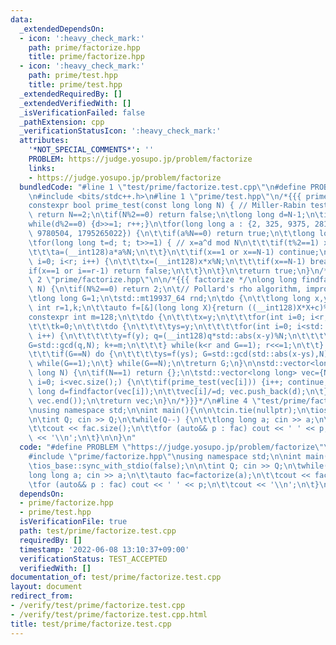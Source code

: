 ```yaml
---
data:
  _extendedDependsOn:
  - icon: ':heavy_check_mark:'
    path: prime/factorize.hpp
    title: prime/factorize.hpp
  - icon: ':heavy_check_mark:'
    path: prime/test.hpp
    title: prime/test.hpp
  _extendedRequiredBy: []
  _extendedVerifiedWith: []
  _isVerificationFailed: false
  _pathExtension: cpp
  _verificationStatusIcon: ':heavy_check_mark:'
  attributes:
    '*NOT_SPECIAL_COMMENTS*': ''
    PROBLEM: https://judge.yosupo.jp/problem/factorize
    links:
    - https://judge.yosupo.jp/problem/factorize
  bundledCode: "#line 1 \"test/prime/factorize.test.cpp\"\n#define PROBLEM \"https://judge.yosupo.jp/problem/factorize\"\
    \n#include <bits/stdc++.h>\n#line 1 \"prime/test.hpp\"\n/*{{{ prime_test */\n\
    constexpr bool prime_test(const long long N) { // Miller-Rabin test\n\tif(N<=2)\
    \ return N==2;\n\tif(N%2==0) return false;\n\tlong long d=N-1;\n\tint r=0;\n\t\
    while(d%2==0) {d>>=1; r++;}\n\tfor(long long a : {2, 325, 9375, 28178, 450775,\
    \ 9780504, 1795265022}) {\n\t\tif(a%N==0) return true;\n\t\tlong long x=1;\n\t\
    \tfor(long long t=d; t; t>>=1) { // x=a^d mod N\n\t\t\tif(t%2==1) x=(__int128)x*a%N;\n\
    \t\t\ta=(__int128)a*a%N;\n\t\t}\n\t\tif(x==1 or x==N-1) continue;\n\t\tfor(int\
    \ i=0; i<r; i++) {\n\t\t\tx=(__int128)x*x%N;\n\t\t\tif(x==N-1) break;\n\t\t\t\
    if(x==1 or i==r-1) return false;\n\t\t}\n\t}\n\treturn true;\n}\n/*}}}*/\n#line\
    \ 2 \"prime/factorize.hpp\"\n\n/*{{{ factorize */\nlong long findfactor(long long\
    \ N) {\n\tif(N%2==0) return 2;\n\t// Pollard's rho algorithm, improved by Brent\n\
    \tlong long G=1;\n\tstd::mt19937_64 rnd;\n\tdo {\n\t\tlong long x,y=rnd()%(N-1)+1,q=1,ys,c=rnd()%(N-1)+1;\
    \ int r=1,k;\n\t\tauto f=[&](long long X){return ((__int128)X*X+c)%N;};\n\t\t\
    constexpr int m=128;\n\t\tdo {\n\t\t\tx=y;\n\t\t\tfor(int i=0; i<r; i++) y=f(y);\n\
    \t\t\tk=0;\n\t\t\tdo {\n\t\t\t\tys=y;\n\t\t\t\tfor(int i=0; i<std::min(m,r-k);\
    \ i++) {\n\t\t\t\t\ty=f(y); q=(__int128)q*std::abs(x-y)%N;\n\t\t\t\t}\n\t\t\t\t\
    G=std::gcd(q,N); k+=m;\n\t\t\t} while(k<r and G==1); r<<=1;\n\t\t} while (G==1);\n\
    \t\t\tif(G==N) do {\n\t\t\t\tys=f(ys); G=std::gcd(std::abs(x-ys),N);\n\t\t\t}\
    \ while(G==1);\n\t} while(G==N);\n\treturn G;\n}\n\nstd::vector<long long> factorize(long\
    \ long N) {\n\tif(N==1) return {};\n\tstd::vector<long long> vec={N};\n\tfor(std::size_t\
    \ i=0; i<vec.size();) {\n\t\tif(prime_test(vec[i])) {i++; continue;}\n\t\tlong\
    \ long d=findfactor(vec[i]);\n\t\tvec[i]/=d; vec.push_back(d);\n\t}\n\tstd::sort(vec.begin(),\
    \ vec.end());\n\treturn vec;\n}\n/*}}}*/\n#line 4 \"test/prime/factorize.test.cpp\"\
    \nusing namespace std;\n\nint main(){\n\n\tcin.tie(nullptr);\n\tios_base::sync_with_stdio(false);\n\
    \n\tint Q; cin >> Q;\n\twhile(Q--) {\n\t\tlong long a; cin >> a;\n\t\tauto fac=factorize(a);\n\
    \t\tcout << fac.size();\n\t\tfor (auto&& p : fac) cout << ' ' << p;\n\t\tcout\
    \ << '\\n';\n\t}\n\n}\n"
  code: "#define PROBLEM \"https://judge.yosupo.jp/problem/factorize\"\n#include <bits/stdc++.h>\n\
    #include \"prime/factorize.hpp\"\nusing namespace std;\n\nint main(){\n\n\tcin.tie(nullptr);\n\
    \tios_base::sync_with_stdio(false);\n\n\tint Q; cin >> Q;\n\twhile(Q--) {\n\t\t\
    long long a; cin >> a;\n\t\tauto fac=factorize(a);\n\t\tcout << fac.size();\n\t\
    \tfor (auto&& p : fac) cout << ' ' << p;\n\t\tcout << '\\n';\n\t}\n\n}\n"
  dependsOn:
  - prime/factorize.hpp
  - prime/test.hpp
  isVerificationFile: true
  path: test/prime/factorize.test.cpp
  requiredBy: []
  timestamp: '2022-06-08 13:10:37+09:00'
  verificationStatus: TEST_ACCEPTED
  verifiedWith: []
documentation_of: test/prime/factorize.test.cpp
layout: document
redirect_from:
- /verify/test/prime/factorize.test.cpp
- /verify/test/prime/factorize.test.cpp.html
title: test/prime/factorize.test.cpp
---
```

